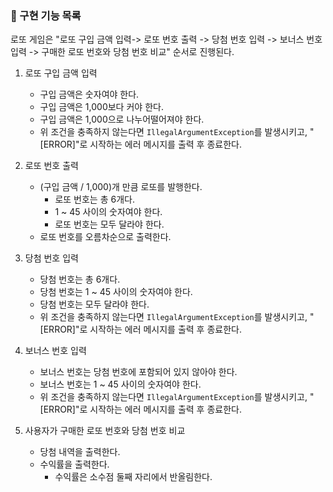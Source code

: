 ### 📜 구현 기능 목록
로또 게임은 "로또 구입 금액 입력-> 로또 번호 출력 -> 당첨 번호 입력 -> 보너스 번호 입력 -> 구매한 로또 번호와 당첨 번호 비교" 순서로 진행된다.

1. 로또 구입 금액 입력
    - 구입 금액은 숫자여야 한다.
    - 구입 금액은 1,000보다 커야 한다.
    - 구입 금액은 1,000으로 나누어떨어져야 한다.
    - 위 조건을 충족하지 않는다면 `IllegalArgumentException`를 발생시키고, "[ERROR]"로 시작하는 에러 메시지를 출력 후 종료한다.

2. 로또 번호 출력
    - (구입 금액 / 1,000)개 만큼 로또를 발행한다.
        - 로또 번호는 총 6개다.
        - 1 ~ 45 사이의 숫자여야 한다.
        - 로또 번호는 모두 달라야 한다.
    - 로또 번호를 오름차순으로 출력한다.

3. 당첨 번호 입력
    - 당첨 번호는 총 6개다.
    - 당첨 번호는 1 ~ 45 사이의 숫자여야 한다.
    - 당첨 번호는 모두 달라야 한다.
    - 위 조건을 충족하지 않는다면 `IllegalArgumentException`를 발생시키고, "[ERROR]"로 시작하는 에러 메시지를 출력 후 종료한다.

4. 보너스 번호 입력
    - 보너스 번호는 당첨 번호에 포함되어 있지 않아야 한다.
    - 보너스 번호는 1 ~ 45 사이의 숫자여야 한다.
    - 위 조건을 충족하지 않는다면 `IllegalArgumentException`를 발생시키고, "[ERROR]"로 시작하는 에러 메시지를 출력 후 종료한다.

5. 사용자가 구매한 로또 번호와 당첨 번호 비교
    - 당첨 내역을 출력한다.
    - 수익률을 출력한다.
        - 수익률은 소수점 둘째 자리에서 반올림한다.